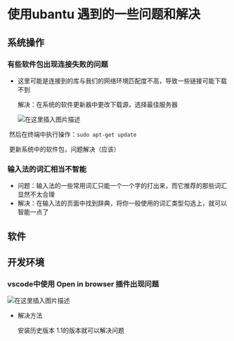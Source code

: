 # 使用ubantu 遇到的一些问题和解决

## 系统操作

### 有些软件包出现连接失败的问题

- 这里可能是连接到的库与我们的网络环境匹配度不高，导致一些链接可能下载不到

  解决：在系统的软件更新器中更改下载源，选择最佳服务器

  ![在这里插入图片描述](https://img-blog.csdnimg.cn/2019011201462051.png?x-oss-process=image/watermark,type_ZmFuZ3poZW5naGVpdGk,shadow_10,text_aHR0cHM6Ly9ibG9nLmNzZG4ubmV0L25hbmh1YWliZWlhbg==,size_16,color_FFFFFF,t_70)

​        然后在终端中执行操作：`sudo apt-get update`

​       更新系统中的软件包，问题解决（应该）

### 输入法的词汇相当不智能

- 问题：输入法的一些常用词汇只能一个一个字的打出来，而它推荐的那些词汇显然不太合理
- 解决：在输入法的页面中找到辞典，将你一般使用的词汇类型勾选上，就可以智能一点了

## 软件

## 开发环境

### vscode中使用 Open in browser 插件出现问题

![在这里插入图片描述](https://img-blog.csdnimg.cn/20190809172544132.png)

- 解决方法

  安装历史版本 1.1的版本就可以解决问题